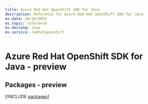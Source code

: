 ```yaml
---
title: Azure Red Hat OpenShift SDK for Java
description: Reference for Azure Red Hat OpenShift SDK for Java
ms.date: 10/16/2025
ms.topic: reference
ms.devlang: java
ms.service: redhatopenshift
---
```

# Azure Red Hat OpenShift SDK for Java - preview
## Packages - preview
[!INCLUDE [packages](red-hat-openshift-index.md)]